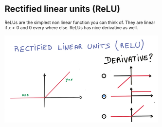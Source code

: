 # Rectified linear units (ReLU)

ReLUs are the simplest non linear function you can think of. They are linear if $x \gt 0$ and 0 every where else. ReLUs has nice derivative as well.

![Udacity](../_images/DeepNeuralNetwork/ReLU.png)

